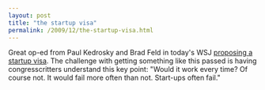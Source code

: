 ```yaml
---
layout: post
title: "the startup visa"
permalink: /2009/12/the-startup-visa.html
---
```


<p>Great op-ed from Paul Kedrosky and Brad Feld in today's WSJ <a href="http://online.wsj.com/article/SB10001424052748704402404574525772299940870.html">proposing a startup visa</a>.  The challenge with getting something like this passed is having congresscritters understand this key point:  "Would it work every time? Of course not. It would fail more often than not. Start-ups often fail."</p>



